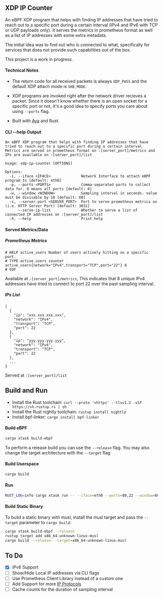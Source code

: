 ## XDP IP Counter
An eBPF XDP program that helps with finding IP addresses that have tried to reach out to a specific port during a certain interval (IPv4 and IPv6 with TCP or UDP payloads only). It serves the metrics in prometheus format as well as a list of IP addresses with some extra metadata.

The initial idea was to find out who is connected to what, specifically for services that does not provide such capabilities out of the box.

This project is a work in progress.

#### Technical Notes
- The return code for all received packets is always `XDP_PASS` and the default XDP attach mode is `SKB_MODE`.

- XDP programs are invoked right after the network driver recieves a packet. Since it doesn't know whether there is an open socket for a specific port or not, it's a good idea to specify ports you care about using `--ports` flag.

- Built with [Aya](https://github.com/aya-rs/aya) and Rust.

#### CLI --help Output
```
An eBPF XDP program that helps with finding IP addresses that have tried to reach out to a specific port during a certain interval. Metrics are served in prometheus format on :[server_port]/metrics and IPs are available on :[server_port]/list

Usage: xdp-ip-counter [OPTIONS]

Options:
  -i, --iface <IFACE>              Network Interface to attach eBPF program to [default: eth0]
  -p, --ports <PORTS>              Comma-separated ports to collect data for. 0 means all ports [default: 0]
  -w, --window <WINDOW>            Sampling interval in seconds. value must be divisable by 10 [default: 60]
  -s, --server-port <SERVER_PORT>  Port to serve prometheus metrics on (i.e. HTTP Server Port) [default: 3031]
      --serve-ip-list              Whether to serve a list of connected IP addresses on :[server_port]/list
  -h, --help                       Print help
```

#### Served Metrics/Data
##### Prometheus Metrics
```plain
# HELP active_users Number of users actively hitting on a specific port.
# TYPE active_users counter
active_users{network="IPv4",transport="TCP",port="22"} 8
# EOF
```
Available at `:[server_port]/metrics`, This indicates that 8 unique IPv4 addresses have tried to connect to port 22 over the past sampling interval.

##### IPs List
```plain
[
  {
    "ip": "xxx.xxx.xxx.xxx",
    "network": "IPv4",
    "transport": "TCP",
    "port": 22
  },
  {
    "ip": "yyy.yyy.yyy.yyy",
    "network": "IPv4",
    "transport": "TCP",
    "port": 22
  },
  ...
}
```

Served at `:[server_port]/list`

## Build and Run

- Install the Rust toolchain: `curl --proto '=https' --tlsv1.2 -sSf https://sh.rustup.rs | sh`
- Install the Rust nightly toolchain: `rustup install nightly`
- Install bpf-linker: `cargo install bpf-linker`

#### Build eBPF

```bash
cargo xtask build-ebpf
```

To perform a release build you can use the `--release` flag.
You may also change the target architecture with the `--target` flag

#### Build Userspace

```bash
cargo build
```

#### Run

```bash
RUST_LOG=info cargo xtask run -- --iface=eth0 --ports=80,22 --window=60 --server-port=3031
```

#### Build Static Binary
To build a static binary with musl, install the musl target and pass the `--target` parameter to `cargo build`:
```bash
cargo xtask build-ebpf --release
rustup target add x86_64-unknown-linux-musl
cargo build --release --target=x86_64-unknown-linux-musl
```

## To Do
- [x] IPv6 Support
- [ ] Show/Hide Local IP addresses via CLI flags 
- [ ] Use Prometheus Client Library instead of a custom one
- [ ] Add Support for more [IP Protocols](https://en.wikipedia.org/wiki/List_of_IP_protocol_numbers)
- [ ] Cache counts for the duration of sampling interval
